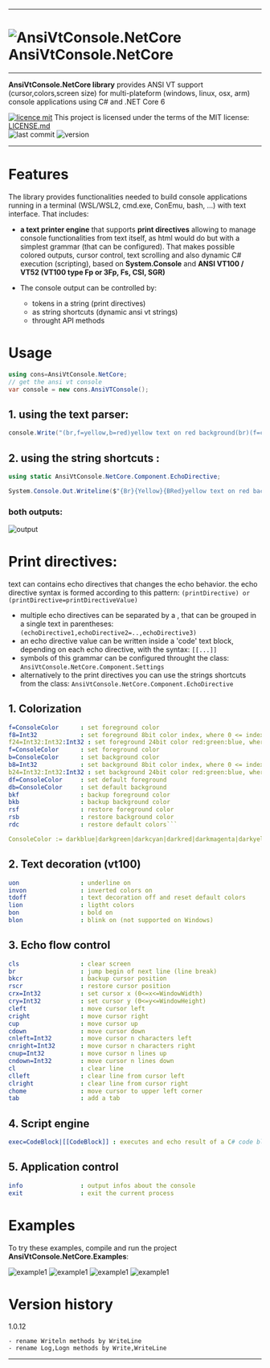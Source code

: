 ___

# ![AnsiVtConsole.NetCore](https://raw.githubusercontent.com/franck-gaspoz/AnsiVtConsole.NetCore/main/AnsiVtConsole.NetCore/assets/ascii-icon.png "AnsiVtConsole.NetCore") AnsiVtConsole.NetCore

___

**AnsiVtConsole.NetCore library** provides ANSI VT support (cursor,colors,screen size) for multi-plateform (windows, linux, osx, arm) console applications using C# and .NET Core 6

[![licence mit](https://img.shields.io/badge/licence-MIT-blue.svg)](license.md) This project is licensed under the terms of the MIT license: [LICENSE.md](LICENSE.md)  
![last commit](https://img.shields.io/github/last-commit/franck-gaspoz/AnsiVtConsole.NetCore?style=plastic)
![version](https://img.shields.io/github/v/tag/franck-gaspoz/AnsiVtConsole.NetCore?style=plastic)
___

# Features

The library provides functionalities needed to build console applications running in a terminal (WSL/WSL2, cmd.exe, ConEmu, bash, ...) with text interface. That includes:
- **a text printer engine** that supports **print directives** allowing to manage console functionalities from text itself, as html would do but with a simplest grammar (that can be configured). That makes possible colored outputs, cursor control, text scrolling and also dynamic C# execution (scripting), based on **System.Console** and **ANSI VT100 / VT52 (VT100 type Fp or 3Fp, Fs, CSI, SGR)** 

- The console output can be controlled by:
    - tokens in a string (print directives)
    - as string shortcuts (dynamic ansi vt strings)
    - throught API methods

# Usage

``` csharp
using cons=AnsiVtConsole.NetCore;
// get the ansi vt console
var console = new cons.AnsiVTConsole();
```

## 1. using the text parser:

``` csharp
console.Write("(br,f=yellow,b=red)yellow text on red background(br)(f=cyan)current time is: (exec=System.DateTime.Now,br)");
```

## 2. using the string shortcuts :

``` csharp
using static AnsiVtConsole.NetCore.Component.EchoDirective;

System.Console.Out.Writeline($"{Br}{Yellow}{BRed}yellow text on red background{Br}{Cyan}current time is: {System.DateTime.Now}{Br}");
```

### both outputs:

![output](https://raw.githubusercontent.com/franck-gaspoz/AnsiVtConsole.NetCore/main/AnsiVtConsole.NetCore/assets/output.png "output")

# Print directives:

text can contains echo directives that changes the echo behavior. the echo directive syntax is formed according to this pattern: `(printDirective) or (printDirective=printDirectiveValue)`

- multiple echo directives can be separated by a , that can be grouped in a single text in parentheses: `(echoDirective1,echoDirective2=..,echoDirective3)`
- an echo directive value can be written inside a 'code' text block, depending on each echo directive, with the syntax: `[[...]]`
- symbols of this grammar can be configured throught the class:
    `AnsiVtConsole.NetCore.Component.Settings`
- alternatively to the print directives you can use the strings shortcuts from the class: `AnsiVtConsole.NetCore.Component.EchoDirective`

## 1. Colorization

```yaml
f=ConsoleColor      : set foreground color
f8=Int32            : set foreground 8bit color index, where 0 <= index <= 255
f24=Int32:Int32:Int32 : set foreground 24bit color red:green:blue, where 0 <= red,green,blue <= 255
f=ConsoleColor      : set foreground color
b=ConsoleColor      : set background color
b8=Int32            : set background 8bit color index, where 0 <= index <= 255
b24=Int32:Int32:Int32 : set background 24bit color red:green:blue, where 0 <= red,green,blue <= 255
df=ConsoleColor     : set default foreground
db=ConsoleColor     : set default background
bkf                 : backup foreground color
bkb                 : backup background color
rsf                 : restore foreground color
rsb                 : restore background color
rdc                 : restore default colors```

ConsoleColor := darkblue|darkgreen|darkcyan|darkred|darkmagenta|darkyellow|gray|darkgray|blue|green|cyan|red|magenta|yellow|white (not case sensitive)
```

## 2. Text decoration (vt100)

```yaml
uon                 : underline on
invon               : inverted colors on
tdoff               : text decoration off and reset default colors
lion                : ligtht colors
bon                 : bold on
blon                : blink on (not supported on Windows)
```

## 3. Echo flow control

```yaml
cls                 : clear screen
br                  : jump begin of next line (line break)
bkcr                : backup cursor position
rscr                : restore cursor position
crx=Int32           : set cursor x (0<=x<=WindowWidth)
cry=Int32           : set cursor y (0<=y<=WindowHeight)
cleft               : move cursor left
cright              : move cursor right
cup                 : move cursor up
cdown               : move cursor down
cnleft=Int32        : move cursor n characters left
cnright=Int32       : move cursor n characters right
cnup=Int32          : move cursor n lines up
cndown=Int32        : move cursor n lines down
cl                  : clear line
clleft              : clear line from cursor left
clright             : clear line from cursor right
chome               : move cursor to upper left corner
tab                 : add a tab
```

## 4. Script engine

```yaml
exec=CodeBlock|[[CodeBlock]] : executes and echo result of a C# code block
```

## 5. Application control

```yaml
info                : output infos about the console
exit                : exit the current process
```

# Examples

To try these examples, compile and run the project **AnsiVtConsole.NetCore.Examples**:

![example1](https://raw.githubusercontent.com/franck-gaspoz/AnsiVtConsole.NetCore/main/AnsiVtConsole.NetCore/assets/example1.png "example1")
![example1](https://raw.githubusercontent.com/franck-gaspoz/AnsiVtConsole.NetCore/main/AnsiVtConsole.NetCore/assets/example2.png "example2")
![example1](https://raw.githubusercontent.com/franck-gaspoz/AnsiVtConsole.NetCore/main/AnsiVtConsole.NetCore/assets/example3.png "example3")
![example1](https://raw.githubusercontent.com/franck-gaspoz/AnsiVtConsole.NetCore/main/AnsiVtConsole.NetCore/assets/example4.png "example4")

# Version history

1.0.12

    - rename Writeln methods by WriteLine
    - rename Log,Logn methods by Write,WriteLine

___

